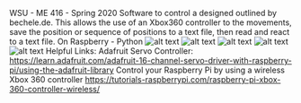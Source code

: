   
WSU - ME 416 - Spring 2020
Software to control a designed outlined by bechele.de. 
This allows the use of an Xbox360 controller to the movements, save the position or sequence of positions to a text file, then read and react to a text file. 
On Raspberry - Python
![alt text](https://photos.google.com/photo/AF1QipPSlYFqNNn8AUh6yFMdgjPDv650lc4qfaNkpIXl)
![alt text](https://photos.google.com/photo/AF1QipNKCOlW63NCF2-pPGXLx5ASZDCTXfb-b-1Czzdl)
![alt text](https://photos.google.com/photo/AF1QipM2K8EblXKasDNqdn2EpFcC5AICl1lnouJ-6Dck)
![alt text](https://photos.google.com/photo/AF1QipMnj0JLYOb8js5eL0XGgMGc628eKw4dTjkn_AIM)
![alt text](https://photos.google.com/photo/AF1QipM817ArRBrfUDhFQOLVGem3UhO8xqb2koStZ9JZ)
Helpful Links: 
Adafruit Servo Controller:
https://learn.adafruit.com/adafruit-16-channel-servo-driver-with-raspberry-pi/using-the-adafruit-library
Control your Raspberry Pi by using a wireless Xbox 360 controller
https://tutorials-raspberrypi.com/raspberry-pi-xbox-360-controller-wireless/

